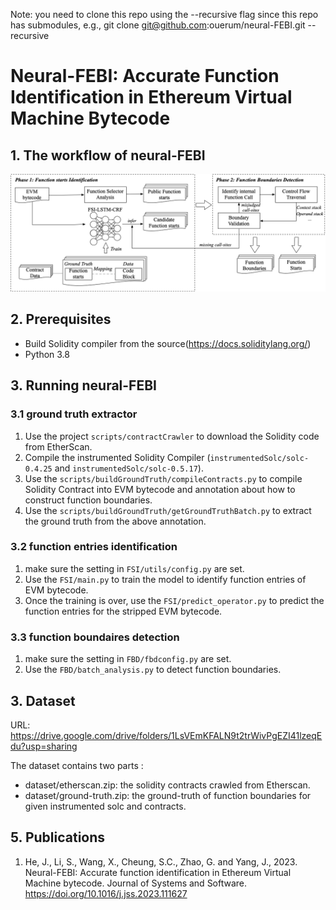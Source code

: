 Note: you need to clone this repo using the --recursive flag since this repo has submodules, e.g., git clone git@github.com:ouerum/neural-FEBI.git --recursive

# Neural-FEBI: Accurate Function Identification in Ethereum Virtual Machine Bytecode


## 1. The workflow of neural-FEBI

![workflow](https://github.com/ouerum/neural-FEBI/blob/master/figures/workflow.png)


## 2. Prerequisites
* Build Solidity compiler from the source(https://docs.soliditylang.org/)
* Python 3.8

## 3. Running neural-FEBI

### 3.1 ground truth extractor

1. Use the project `scripts/contractCrawler` to download the Solidity code from EtherScan.
2. Compile the instrumented Solidity Compiler (`instrumentedSolc/solc-0.4.25` and `instrumentedSolc/solc-0.5.17`). 
3. Use the `scripts/buildGroundTruth/compileContracts.py` to compile Solidity Contract into EVM bytecode and annotation about how to construct function boundaries.
4. Use the `scripts/buildGroundTruth/getGroundTruthBatch.py` to extract the ground truth from the above annotation.

### 3.2 function entries identification

1. make sure the setting in `FSI/utils/config.py` are set.
2. Use the `FSI/main.py` to train the model to identify function entries of EVM bytecode.
3. Once the training is over, use the `FSI/predict_operator.py` to predict the function entries for the stripped EVM bytecode.

### 3.3 function boundaires detection

1. make sure the setting in `FBD/fbdconfig.py` are set.
2. Use the `FBD/batch_analysis.py` to detect function boundaries.



## 3. Dataset

URL: https://drive.google.com/drive/folders/1LsVEmKFALN9t2trWivPgEZI41lzeqEdu?usp=sharing

The dataset contains two parts :

* dataset/etherscan.zip: the solidity contracts crawled from Etherscan. 
* dataset/ground-truth.zip: the ground-truth of function boundaries for given instrumented solc and contracts. 

## 5. Publications
1. He, J., Li, S., Wang, X., Cheung, S.C., Zhao, G. and Yang, J., 2023. Neural-FEBI: Accurate function identification in Ethereum Virtual Machine bytecode. Journal of Systems and Software. https://doi.org/10.1016/j.jss.2023.111627



